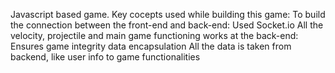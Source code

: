 Javascript based game.
Key cocepts used while building this game:
  To build the connection between the front-end and back-end: Used Socket.io
  All the velocity, projectile and main game functioning works at the back-end: Ensures game integrity data encapsulation
  All the data is taken from backend, like user info to game functionalities
